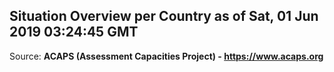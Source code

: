 ## Situation Overview per Country as of Sat, 01 Jun 2019 03:24:45 GMT

Source: **ACAPS (Assessment Capacities Project) - https://www.acaps.org**